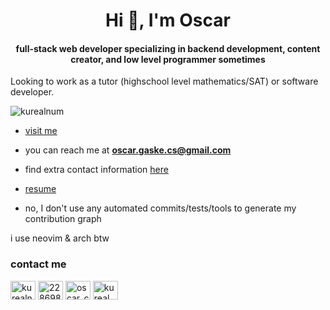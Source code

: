 <h1 align="center">Hi 👋, I'm Oscar</h1>
<h4 align="center">full-stack web developer specializing in backend development, content creator, and low level programmer sometimes</h4>

<p>Looking to work as a tutor (highschool level mathematics/SAT) or software developer.</p>

<p align="left"> <img src="https://komarev.com/ghpvc/?username=kurealnum&label=Profile%20views&color=0e75b6&style=flat" alt="kurealnum" /> </p>

- [visit me](https://oscargaske.me)

- you can reach me at **oscar.gaske.cs@gmail.com**

- find extra contact information [here](https://linktr.ee/kureal)

- [resume](https://docs.google.com/document/d/180oIGS-b6a3lX5bJ8rr5woHj9C-0erdY4vaRei85ksw/edit?tab=t.0)

- no, I don't use any automated commits/tests/tools to generate my contribution graph

i use neovim & arch btw 
<h3 align="left">contact me</h3>
<p align="left">
<a href="https://dev.to/kurealnum" target="blank"><img align="center" src="https://raw.githubusercontent.com/rahuldkjain/github-profile-readme-generator/master/src/images/icons/Social/devto.svg" alt="kurealnum" height="30" width="40" /></a>
<a href="https://stackoverflow.com/users/22869868" target="blank"><img align="center" src="https://raw.githubusercontent.com/rahuldkjain/github-profile-readme-generator/master/src/images/icons/Social/stack-overflow.svg" alt="22869868" height="30" width="40" /></a>
<a href="https://www.youtube.com/channel/UCrz1EgFHSkWpRkS0P-CPSXg" target="blank"><img align="center" src="https://raw.githubusercontent.com/rahuldkjain/github-profile-readme-generator/master/src/images/icons/Social/youtube.svg" alt="oscar_cs" height="30" width="40" /></a>
<a href="https://www.leetcode.com/kureal" target="blank"><img align="center" src="https://raw.githubusercontent.com/rahuldkjain/github-profile-readme-generator/master/src/images/icons/Social/leet-code.svg" alt="kureal" height="30" width="40" /></a>
</p>



